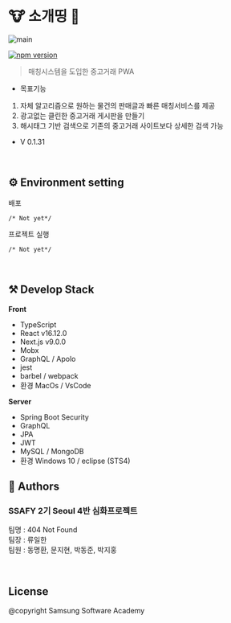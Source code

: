 # :cow: 소개띵 :dog: 
![main](./img/main.png)

[![npm version](https://img.shields.io/npm/v/react.svg?style=flat)](https://www.npmjs.com/package/react)
> 매칭시스템을 도입한 중고거래 PWA

 - 목표기능
1. 자체 알고리즘으로 원하는 물건의 판매글과 빠른 매칭서비스를 제공
2. 광고없는 클린한 중고거래 게시판을 만들기
3. 해시태그 기반 검색으로 기존의 중고거래 사이트보다 상세한 검색 가능


 * V 0.1.31

<br>

## :gear: Environment setting

배포
```
/* Not yet*/

```

프로젝트 실행
```
/* Not yet*/

```

<br>

## :hammer_and_pick: Develop Stack

**Front**

- TypeScript
- React v16.12.0
- Next.js v9.0.0
- Mobx
- GraphQL / Apolo
- jest
- barbel / webpack
- 환경 MacOs / VsCode 

**Server**

- Spring Boot Security
- GraphQL
- JPA
- JWT
- MySQL / MongoDB
- 환경 Windows 10 / eclipse (STS4)


## :busts_in_silhouette: Authors

### SSAFY 2기 Seoul 4반 심화프로젝트 <br>
팀명 : 404 Not Found <br>
팀장 : 류일한<br>
팀원 : 동명환, 문지현, 박동준, 박지홍

<br>

## License

 @copyright Samsung Software Academy
